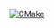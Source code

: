 [![CMake](https://github.com/EzAccount/LBM_CPP/workflows/CMake/badge.svg?branch=master)](https://github.com/EzAccount/LBM_CPP/actions)
